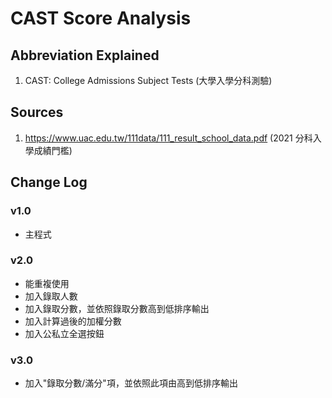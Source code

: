 # CAST Score Analysis

## Abbreviation Explained

1. CAST: College Admissions Subject Tests (大學入學分科測驗)

## Sources

1. <https://www.uac.edu.tw/111data/111_result_school_data.pdf> (2021 分科入學成績門檻)

## Change Log

### v1.0

- 主程式

### v2.0

- 能重複使用
- 加入錄取人數
- 加入錄取分數，並依照錄取分數高到低排序輸出
- 加入計算過後的加權分數
- 加入公私立全選按鈕

### v3.0

- 加入"錄取分數/滿分"項，並依照此項由高到低排序輸出
